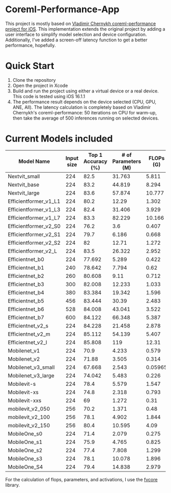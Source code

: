 # Coreml-Performance-App
This project is mostly based on [Vladimir Chernykh coreml-performance project for iOS](https://github.com/vladimir-chernykh/coreml-performance). This implementation extends the original project by adding a user interface to simplify model selection and device configuration. Additionally, I've added a screen-off latency function to get a better performance, hopefully.

# Quick Start
1. Clone the repository
2. Open the project in Xcode
3. Build and run the project using either a virtual device or a real device. This code is tested using iOS 16.1.1
4. The performance result depends on the device selected (CPU, GPU, ANE, All). The latency calculation is completely based on Vladimir Chernykh's coreml-performance: 50 iterations on CPU for warm-up, then take the average of 500 inferences running on selected devices.

# Current Models included
| Model Name            | Input size | Top 1 Accuracy (%) | # of Parameters (M) | FLOPs (G) | # of Activations (million) | Model Link                                                                                 |
|-----------------------|------------|--------------------|---------------------|-----------|----------------------------|--------------------------------------------------------------------------------------------|
| Nextvit_small         | 224        | 82.5               | 31.763              | 5.811     | 18.4387                    | https://github.com/bytedance/Next-ViT                                                      |
| Nextvit_base          | 224        | 83.2               | 44.819              | 8.294     | 23.7119                    | https://github.com/bytedance/Next-ViT                                                      |
| Nextvit_large         | 224        | 83.6               | 57.874              | 10.777    | 28.99                      | https://github.com/bytedance/Next-ViT                                                      |
| Efficientformer_v1_L1 | 224        | 80.2               | 12.29               | 1.302     | 5.53                       | https://github.com/snap-research/EfficientFormer                                           |
| Efficientformer_v1_L3 | 224        | 82.4               | 31.406              | 3.929     | 12                         | https://github.com/snap-research/EfficientFormer                                           |
| Efficientformer_v1_L7 | 224        | 83.3               | 82.229              | 10.166    | 24.45                      | https://github.com/snap-research/EfficientFormer                                           |
| Efficientformer_v2_S0 | 224        | 76.2               | 3.6                 | 0.407     | 5.3                        | https://github.com/snap-research/EfficientFormer                                           |
| Efficientformer_v2_S1 | 224        | 79.7               | 6.186               | 0.668     | 7.66                       | https://github.com/snap-research/EfficientFormer                                           |
| Efficientformer_v2_S2 | 224        | 82                 | 12.71               | 1.272     | 11.77                      | https://github.com/snap-research/EfficientFormer                                           |
| Efficientformer_v2_L  | 224        | 83.5               | 26.322              | 2.952     | 18.54                      | https://github.com/snap-research/EfficientFormer                                           |
| Efficientnet_b0       | 224        | 77.692             | 5.289               | 0.422     | 6.75                       | https://pytorch.org/vision/main/models/generated/torchvision.models.efficientnet_b0.html   |
| Efficientnet_b1       | 240        | 78.642             | 7.794               | 0.62      | 9.36                       | https://pytorch.org/vision/main/models/generated/torchvision.models.efficientnet_b1.html   |
| Efficientnet_b2       | 260        | 80.608             | 9.11                | 0.712     | 9.81                       | https://pytorch.org/vision/master/models/generated/torchvision.models.efficientnet_b2.html |
| Efficientnet_b3       | 300        | 82.008             | 12.233              | 1.033     | 13.01                      | https://pytorch.org/vision/main/models/generated/torchvision.models.efficientnet_b3.html   |
| Efficientnet_b4       | 380        | 83.384             | 19.342              | 1.596     | 17.05                      | https://pytorch.org/vision/main/models/generated/torchvision.models.efficientnet_b4.html   |
| Efficientnet_b5       | 456        | 83.444             | 30.39               | 2.483     | 23.42                      | https://pytorch.org/vision/main/models/generated/torchvision.models.efficientnet_b5.html   |
| Efficientnet_b6       | 528        | 84.008             | 43.041              | 3.522     | 29.97                      | https://pytorch.org/vision/main/models/generated/torchvision.models.efficientnet_b6.html   |
| Efficientnet_b7       | 600        | 84.122             | 66.348              | 5.387     | 40.09                      | https://pytorch.org/vision/main/models/generated/torchvision.models.efficientnet_b7.html   |
| Efficientnet_v2_s     | 224        | 84.228             | 21.458              | 2.878     | 12.19                      | https://pytorch.org/vision/main/models/efficientnetv2.html                                 |
| Efficientnet_v2_m     | 224        | 85.112             | 54.139              | 5.407     | 19.62                      | https://pytorch.org/vision/main/models/efficientnetv2.html                                 |
| Efficientnet_v2_l     | 224        | 85.808             | 119                 | 12.31     | 34.5                       | https://pytorch.org/vision/main/models/efficientnetv2.html                                 |
| Mobilenet_v1          | 224        | 70.9               | 4.233               | 0.579     | 5.04                       | https://huggingface.co/docs/transformers/model_doc/mobilenet_v1#overview                   |
| Mobilenet_v2          | 224        | 71.88              | 3.505               | 0.314     | 6.68                       | https://pytorch.org/hub/pytorch_vision_mobilenet_v2/                                       |
| Mobilenet_v3_small    | 224        | 67.668             | 2.543               | 0.05965   | 1.42                       | https://pytorch.org/vision/main/models/mobilenetv3.html                                    |
| Mobilenet_v3_large    | 224        | 74.042             | 5.483               | 0.226     | 4.41                       | https://pytorch.org/vision/main/models/mobilenetv3.html                                    |
| Mobilevit-s           | 224        | 78.4               | 5.579               | 1.547     | 14.94                      | https://huggingface.co/apple/mobilevit-small                                               |
| Mobilevit-xs          | 224        | 74.8               | 2.318               | 0.793     | 12.14                      | https://huggingface.co/apple/mobilevit-x-small                                             |
| Mobilevit-xxs         | 224        | 69                 | 1.272               | 0.31      | 5.99                       | https://huggingface.co/apple/mobilevit-xx-small                                            |
| mobilevit_v2_050      | 256        | 70.2               | 1.371               | 0.48      | 8.04                       | https://huggingface.co/timm/mobilevitv2_050.cvnets_in1k                                    |
| mobilevit_v2_100      | 256        | 78.1               | 4.902               | 1.844     | 16.08                      | https://huggingface.co/timm/mobilevitv2_100.cvnets_in1k                                    |
| mobilevit_v2_150      | 256        | 80.4               | 10.595              | 4.09      | 24.11                      | https://huggingface.co/timm/mobilevitv2_150.cvnets_in1k                                    |
| MobileOne_s0          | 224        | 71.4               | 2.079               | 0.275     | 3.79                       | https://github.com/apple/ml-mobileone                                                      |
| MobileOne_s1          | 224        | 75.9               | 4.765               | 0.825     | 6.27                       | https://github.com/apple/ml-mobileone                                                      |
| MobileOne_s2          | 224        | 77.4               | 7.808               | 1.299     | 7.56                       | https://github.com/apple/ml-mobileone                                                      |
| MobileOne_s3          | 224        | 78.1               | 10.078              | 1.896     | 9.13                       | https://github.com/apple/ml-mobileone                                                      |
| MobileOne_S4          | 224        | 79.4               | 14.838              | 2.979     | 11.81                      | https://github.com/apple/ml-mobileone                                                      |

For the calculation of flops, parameters, and activations, I use the [fvcore](https://github.com/facebookresearch/fvcore/blob/main/docs/flop_count.md) library.
